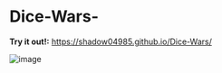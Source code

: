 # Dice-Wars-

**Try it out!:** https://shadow04985.github.io/Dice-Wars/

![image](https://user-images.githubusercontent.com/22547443/178556122-58ea8955-8702-45bd-8951-43a10e317866.png)
